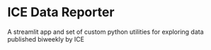 # ICE Data Reporter

A streamlit app and set of custom python utilities for exploring data published biweekly by ICE
